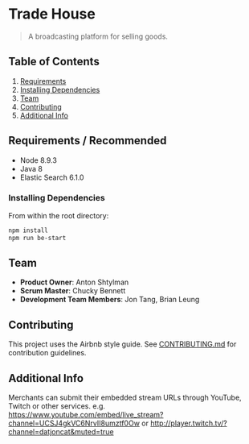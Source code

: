 # Trade House

> A broadcasting platform for selling goods.

## Table of Contents

1. [Requirements](#requirements)
2. [Installing Dependencies](#installing-dependencies)
3. [Team](#team)
4. [Contributing](#contributing)
5. [Additional Info](#additional-info)

## Requirements / Recommended

- Node 8.9.3
- Java 8
- Elastic Search 6.1.0

### Installing Dependencies

From within the root directory:

```sh
npm install
npm run be-start
```

## Team

  - __Product Owner__: Anton Shtylman
  - __Scrum Master__: Chucky Bennett
  - __Development Team Members__: Jon Tang, Brian Leung

## Contributing

This project uses the Airbnb style guide. See [CONTRIBUTING.md](CONTRIBUTING.md) for contribution guidelines.

## Additional Info

Merchants can submit their embedded stream URLs through YouTube, Twitch or other services. e.g. https://www.youtube.com/embed/live_stream?channel=UCSJ4gkVC6NrvII8umztf0Ow or http://player.twitch.tv/?channel=datjoncat&muted=true